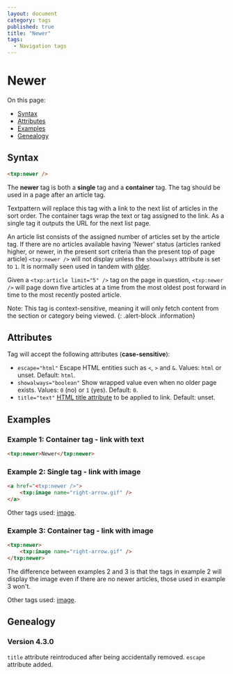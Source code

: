 ```yaml
---
layout: document
category: tags
published: true
title: "Newer"
tags:
  - Navigation tags
---
```


# Newer

On this page:

* [Syntax](#user-content-syntax)
* [Attributes](#user-content-attributes)
* [Examples](#user-content-examples)
* [Genealogy](#user-content-genealogy)

## Syntax

~~~ html
<txp:newer />
~~~

The **newer** tag is both a __single__ tag and a __container__ tag. The tag should be used in a page after an article tag.

Textpattern will replace this tag with a link to the next list of articles in the sort order. The container tags wrap the text or tag assigned to the link. As a single tag it outputs the URL for the next list page.

An article list consists of the assigned number of articles set by the article tag. If there are no articles available having 'Newer' status (articles ranked higher, or newer, in the present sort criteria than the present top of page article) `<txp:newer />` will not display unless the `showalways` attribute is set to `1`. It is normally seen used in tandem with [older](older).

Given a `<txp:article limit="5" />` tag on the page in question, `<txp:newer />` will page down five articles at a time from the most oldest post forward in time to the most recently posted article.

Note: This tag is context-sensitive, meaning it will only fetch content from the section or category being viewed.
{: .alert-block .information}

## Attributes

Tag will accept the following attributes (**case-sensitive**):

* `escape="html"`
Escape HTML entities such as `<`, `>` and `&`.
Values: `html` or unset.
Default: `html`.
* `showalways="boolean"`
Show wrapped value even when no older page exists.
Values: `0` (no) or `1` (yes).
Default: `0`.
* `title="text"`
[HTML title attribute](https://developer.mozilla.org/en-US/docs/Web/HTML/Global_attributes#title) to be applied to link.
Default: unset.

## Examples

### Example 1: Container tag - link with text

~~~ html
<txp:newer>Newer</txp:newer>
~~~

### Example 2: Single tag - link with image

~~~ html
<a href="<txp:newer />">
    <txp:image name="right-arrow.gif" />
</a>
~~~

Other tags used: [image](image).

### Example 3: Container tag - link with image

~~~ html
<txp:newer>
    <txp:image name="right-arrow.gif" />
</txp:newer>
~~~

The difference between examples 2 and 3 is that the tags in example 2 will display the image even if there are no newer articles, those used in example 3 won't.

Other tags used: [image](image).

## Genealogy

### Version 4.3.0

`title` attribute reintroduced after being accidentally removed.
`escape` attribute added.
